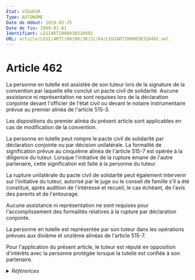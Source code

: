 ```yaml
---
État: VIGUEUR
Type: AUTONOME
Date de début: 2019-03-25
Date de fin: 2999-01-01
Identifiant: LEGIARTI000038310492
URL: article/LEGI/ARTI/00/00/38/31/04/LEGIARTI000038310492.xml
---
```


<h1>Article 462</h1>

La personne en tutelle est assistée de son tuteur lors de la signature de la
convention par laquelle elle conclut un pacte civil de solidarité. Aucune
assistance ni représentation ne sont requises lors de la déclaration conjointe
devant l'officier de l'état civil ou devant le notaire instrumentaire prévue au
premier alinéa de l'article 515-3.<br />

Les dispositions du premier alinéa du présent article sont applicables en cas de
modification de la convention.<br />

La personne en tutelle peut rompre le pacte civil de solidarité par déclaration
conjointe ou par décision unilatérale. La formalité de signification prévue au
cinquième alinéa de l'article 515-7 est opérée à la diligence du tuteur. Lorsque
l'initiative de la rupture émane de l'autre partenaire, cette signification est
faite à la personne du tuteur.<br />

La rupture unilatérale du pacte civil de solidarité peut également intervenir
sur l'initiative du tuteur, autorisé par le juge ou le conseil de famille s'il a
été constitué, après audition de l'intéressé et recueil, le cas échéant, de
l'avis des parents et de l'entourage.<br />

Aucune assistance ni représentation ne sont requises pour l'accomplissement des
formalités relatives à la rupture par déclaration conjointe.<br />

La personne en tutelle est représentée par son tuteur dans les opérations
prévues aux dixième et onzième alinéas de l'article 515-7.<br />

Pour l'application du présent article, le tuteur est réputé en opposition
d'intérêts avec la personne protégée lorsque la tutelle est confiée à son
partenaire.


<details>
  <summary><em>Références</em></summary>

  <h2>Articles faisant référence à l'article</h2>
  
  <ul>
    <li>
      <a href="https://legal.tricoteuses.fr//redirection/LEGIARTI000021330217?vers=git&vers=legifrance">Code civil - article 515-3 AUTONOME MODIFIE, en vigueur du 2009-11-26 au 2011-03-30</a> CITATION cible
    </li>
    <li>
      <a href="https://legal.tricoteuses.fr//redirection/LEGIARTI000006428554?vers=git&vers=legifrance">Code civil - article 515-7 AUTONOME MODIFIE, en vigueur du 1999-11-16 au 2007-01-01</a> CITATION cible
    </li>
    <li>
      <a href="https://legal.tricoteuses.fr//redirection/LEGIARTI000033460726?vers=git&vers=legifrance">Code civil - article 515-7 AUTONOME VIGUEUR, en vigueur depuis le 2017-11-01</a> CITATION cible
    </li>
    <li>
      <a href="https://legal.tricoteuses.fr//redirection/LEGIARTI000006428483?vers=git&vers=legifrance">Code civil - article 515-3 AUTONOME MODIFIE, en vigueur du 2009-01-01 au 2009-11-26</a> CITATION cible
    </li>
    <li>
      <a href="https://legal.tricoteuses.fr//redirection/LEGIARTI000006428555?vers=git&vers=legifrance">Code civil - article 515-7 AUTONOME MODIFIE, en vigueur du 2007-01-01 au 2009-01-01</a> CITATION cible
    </li>
    <li>
      <a href="https://legal.tricoteuses.fr//redirection/LEGIARTI000006428556?vers=git&vers=legifrance">Code civil - article 515-7 AUTONOME MODIFIE, en vigueur du 2009-01-01 au 2011-03-30</a> CITATION cible
    </li>
    <li>
      <a href="https://legal.tricoteuses.fr//redirection/LEGIARTI000006428481?vers=git&vers=legifrance">Code civil - article 515-3 AUTONOME MODIFIE, en vigueur du 1999-11-16 au 2007-01-01</a> CITATION cible
    </li>
    <li>
      <a href="https://legal.tricoteuses.fr//redirection/LEGIARTI000023780843?vers=git&vers=legifrance">Code civil - article 515-7 AUTONOME MODIFIE, en vigueur du 2011-03-30 au 2017-11-01</a> CITATION cible
    </li>
    <li>
      <a href="https://legal.tricoteuses.fr//redirection/LEGIARTI000038262760?vers=git&vers=legifrance">LOI n° 2019-222 du 23 mars 2019 de programmation 2018-2022 et de réforme pour la justice - article 10 ENTIEREMENT_MODIF</a> MODIFIE source
    </li>
    <li>
      <a href="https://legal.tricoteuses.fr//redirection/LEGIARTI000033460732?vers=git&vers=legifrance">Code civil - article 515-3 AUTONOME VIGUEUR, en vigueur depuis le 2017-11-01</a> CITATION cible
    </li>
    <li>
      <a href="https://legal.tricoteuses.fr//redirection/LEGIARTI000006428482?vers=git&vers=legifrance">Code civil - article 515-3 AUTONOME MODIFIE, en vigueur du 2007-01-01 au 2009-01-01</a> CITATION cible
    </li>
    <li>
      <a href="https://legal.tricoteuses.fr//redirection/LEGIARTI000023780841?vers=git&vers=legifrance">Code civil - article 515-3 AUTONOME MODIFIE, en vigueur du 2011-03-30 au 2017-11-01</a> CITATION cible
    </li>
  </ul>
  
  <h2>Références faites par l'article</h2>
  
  <ul>
    <li>
      2006-12-23 CITATION cible <a href="https://legal.tricoteuses.fr//redirection/LEGIARTI000039726239?vers=git&vers=legifrance">Décret n°2006-1806 du 23 décembre 2006 relatif à la déclaration, la modification, la dissolution et la publicité du pacte civil de solidarité. - article 1 AUTONOME VIGUEUR, en vigueur depuis le 2020-01-01</a>
    </li>
    <li>
      2012-11-02 CITATION cible <a href="https://legal.tricoteuses.fr//redirection/LEGIARTI000039119951?vers=git&vers=legifrance">Ordonnance n° 2012-1222 du 2 novembre 2012 portant extension et adaptation à Wallis-et-Futuna, en Polynésie française et en Nouvelle-Calédonie des dispositions du droit civil et du droit de l'action sociale relatives à la protection juridique des majeurs - article 4 AUTONOME VIGUEUR, en vigueur depuis le 2020-01-01</a>
    </li>
    <li>
      2019-03-23 MODIFIE cible <a href="https://legal.tricoteuses.fr//redirection/LEGIARTI000038262760?vers=git&vers=legifrance">LOI n° 2019-222 du 23 mars 2019 de programmation 2018-2022 et de réforme pour la justice - article 10 ENTIEREMENT_MODIF</a>
    </li>
    <li>
      2999-01-01 CITATION source <a href="https://legal.tricoteuses.fr//redirection/LEGIARTI000006428481?vers=git&vers=legifrance">Code civil - article 515-3 AUTONOME MODIFIE, en vigueur du 1999-11-16 au 2007-01-01</a>
    </li>
    <li>
      2999-01-01 CITATION source <a href="https://legal.tricoteuses.fr//redirection/LEGIARTI000006428554?vers=git&vers=legifrance">Code civil - article 515-7 AUTONOME MODIFIE, en vigueur du 1999-11-16 au 2007-01-01</a>
    </li>
    <li>
      CODIFICATION source Loi 1803-03-14
    </li>
  </ul>
</details>

